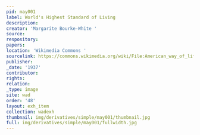```yaml
---
pid: may001
label: World's Highest Standard of Living
description:
creator: 'Margarite Bourke-White '
source:
respository:
papers:
location: 'Wikimedia Commons '
sourcelink: https://commons.wikimedia.org/wiki/File:American_way_of_life.jpg
publisher:
_date: '1937'
contributor:
rights:
relation:
_type: image
site: wad
order: '48'
layout: exh_item
collection: wadexh
thumbnail: img/derivatives/simple/may001/thumbnail.jpg
full: img/derivatives/simple/may001/fullwidth.jpg
---
```

